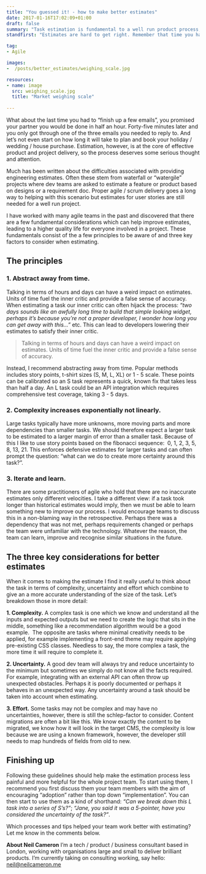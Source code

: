 ```yaml
---
title: "You guessed it! - how to make better estimates"
date: 2017-01-16T17:02:09+01:00
draft: false
summary: "Task estimation is fundamental to a well run product process, here's how you can do it better."
standfirst: "Estimates are hard to get right. Remember that time you had to clean the house, you thought you could get it done in “an hour or so” and it took half a day?"

tag: 
- Agile

images:
-  /posts/better_estimates/weighing_scale.jpg

resources:
- name: image
  src: weighing_scale.jpg
  title: "Market weighing scale"
  
---
```

What about the last time you had to “finish up a few emails”, you promised your partner you would be done in half an hour. Forty-five minutes later and you only got through one of the three emails you needed to reply to. And let’s not even start on how long it will take to plan and book your holiday / wedding / house purchase. Estimation, however, is at the core of effective product and project delivery, so the process deserves some serious thought and attention. 

Much has been written about the difficulties associated with providing engineering estimates. Often these stem from waterfall or “watergile” projects where dev teams are asked to estimate a feature or product based on designs or a requirement doc. Proper agile / scrum delivery goes a long way to helping with this scenario but estimates for user stories are still needed for a well run project.

I have worked with many agile teams in the past and discovered that there are a few fundamental considerations which can help improve estimates, leading to a higher quality life for everyone involved in a project. These fundamentals consist of the a few principles to be aware of and three key factors to consider when estimating.

## The principles

### 1\. Abstract away from time.

Talking in terms of hours and days can have a weird impact on estimates. Units of time fuel the inner critic and provide a false sense of accuracy. When estimating a task our inner critic can often hijack the process: _“two days sounds like an awfully long time to build that simple looking widget, perhaps it’s because you’re not a proper developer, I wonder how long you can get away with this...”_ etc. This can lead to developers lowering their estimates to satisfy their inner critic.

> Talking in terms of hours and days can have a weird impact on estimates. Units of time fuel the inner critic and provide a false sense of accuracy.

Instead, I recommend abstracting away from time. Popular methods includes story points, t-shirt sizes (S, M, L, XL) or 1 - 5 scale. These points can be calibrated so an S task represents a quick, known fix that takes less than half a day. An L task could be an API integration which requires comprehensive test coverage, taking 3 - 5 days.

### 2\. Complexity increases exponentially not linearly.

Large tasks typically have more unknowns, more moving parts and more dependencies than smaller tasks. We should therefore expect a larger task to be estimated to a larger margin of error than a smaller task. Because of this I like to use story points based on the fibonacci sequence:  0, 1, 2, 3, 5, 8, 13, 21\. This enforces defensive estimates for larger tasks and can often prompt the question: “what can we do to create more certainty around this task?”.

### 3\. Iterate and learn.

There are some practitioners of agile who hold that there are no inaccurate estimates only different velocities. I take a different view: if a task took longer than historical estimates would imply, then we must be able to learn something new to improve our process. I would encourage teams to discuss this in a non-blaming way in the retrospective. Perhaps there was a dependency that was not met, perhaps requirements changed or perhaps the team were unfamiliar with the technology. Whatever the reason, the team can learn, improve and recognise similar situations in the future.

## The three key considerations for better estimates
When it comes to making the estimate I find it really useful to think about the task in terms of complexity, uncertainty and effort which combine to give an a more accurate understanding of the size of the task. Let’s breakdown those in more detail:

**1\. Complexity.** A complex task is one which we know and understand all the inputs and expected outputs but we need to create the logic that sits in the middle, something like a recommendation algorithm would be a good example.  The opposite are tasks where minimal creativity needs to be applied, for example implementing a front-end theme may require applying pre-existing CSS classes. Needless to say, the more complex a task, the more time it will require to complete it.

**2\. Uncertainty.** A good dev team will always try and reduce uncertainty to the minimum but sometimes we simply do not know all the facts required. For example, integrating with an external API can often throw up unexpected obstacles. Perhaps it is poorly documented or perhaps it behaves in an unexpected way. Any uncertainty around a task should be taken into account when estimating.

**3\. Effort.** Some tasks may not be complex and may have no uncertainties, however, there is still the schlep-factor to consider. Content migrations are often a bit like this. We know exactly the content to be migrated, we know how it will look in the target CMS, the complexity is low because we are using a known framework, however, the developer still needs to map hundreds of fields from old to new.

## Finishing up

Following these guidelines should help make the estimation process less painful and more helpful for the whole project team. To start using them, I recommend you first discuss them your team members with the aim of encouraging “adoption” rather than top down “implementation”. You can then start to use them as a kind of shorthand: _“Can we break down this L task into a series of S’s?”_; _“Jane, you said it was a 5-pointer, have you considered the uncertainty of the task?”_.

Which processes and tips helped your team work better with estimating? Let me know in the comments below.

**About Neil Cameron**
I’m a tech / product / business consultant based in London, working with organisations large and small to deliver brilliant products. I’m currently taking on consulting working, say hello: [neil@neilcameron.me](mailto:neil@neilcameron.me)